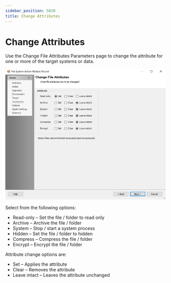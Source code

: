 ```yaml
---
sidebar_position: 5820
title: Change Attributes
---
```


# Change Attributes

Use the Change File Attributes Parameters page to change the attribute for one or more of the target systems or data.

![File System Action Module Wizard Change File Attributes Parameters page](../../../../../../../../static/images/AccessAnalyzer_12.0/Content/Resources/Images/EnterpriseAuditor/Admin/Action/FileSystem/Parameters/ChangeAttributes.png "File System Action Module Wizard Change File Attributes Parameters page")

Select from the following options:

* Read-only – Set the file / folder to read only
* Archive – Archive the file / folder
* System – Stop / start a system process
* Hidden – Set the file / folder to hidden
* Compress – Compress the file / folder
* Encrypt – Encrypt the file / folder

Attribute change options are:

* Set – Applies the attribute
* Clear – Removes the attribute
* Leave intact – Leaves the attribute unchanged